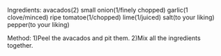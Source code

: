 Ingredients:
avacados(2)
small onion(1/finely chopped)
garlic(1 clove/minced)
ripe tomatoe(1/chopped)
lime(1/juiced)
salt(to your liking)
pepper(to your liking)

Method:
1)Peel the avacados and pit them.
2)Mix all the ingredients together.
